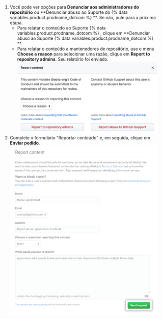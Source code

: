 1. Você pode ver opções para **Denunciar aos administradores do repositório** ou **Denunciar abuso ao Suporte do {% data variables.product.prodname_dotcom %} **. Se não, pule para a próxima etapa.
    - Para relatar o conteúdo ao Suporte {% data variables.product.prodname_dotcom %} , clique em **Denunciar abuso ao Suporte {% data variables.product.prodname_dotcom %} **.
    - Para relatar o conteúdo a mantenedores de repositório, use o menu **Choose a reason** para selecionar uma razão, clique em **Report to repository admins**. Seu relatório foi enviado. !["Report content" modal](/assets/images/help/repository/report-content-modal.png)
2. Complete o formulário "Reportar conteúdo" e, em seguida, clique em **Enviar pedido**. !["Report content" form](/assets/images/help/repository/report-content-to-support-form.png)
